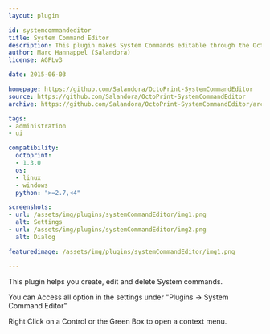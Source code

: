 ```yaml
---
layout: plugin

id: systemcommandeditor
title: System Command Editor
description: This plugin makes System Commands editable through the OctoPrint WebUI
author: Marc Hannappel (Salandora)
license: AGPLv3

date: 2015-06-03

homepage: https://github.com/Salandora/OctoPrint-SystemCommandEditor
source: https://github.com/Salandora/OctoPrint-SystemCommandEditor
archive: https://github.com/Salandora/OctoPrint-SystemCommandEditor/archive/master.zip

tags:
- administration
- ui

compatibility:
  octoprint:
  - 1.3.0
  os:
  - linux
  - windows
  python: ">=2.7,<4"

screenshots:
- url: /assets/img/plugins/systemCommandEditor/img1.png
  alt: Settings
- url: /assets/img/plugins/systemCommandEditor/img2.png
  alt: Dialog

featuredimage: /assets/img/plugins/systemCommandEditor/img1.png

---
```


This plugin helps you create, edit and delete System commands.

You can Access all option in the settings under "Plugins -> System Command Editor"

Right Click on a Control or the Green Box to open a context menu.
